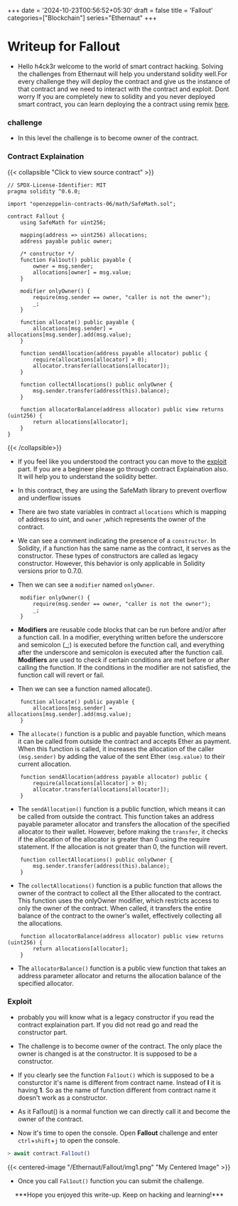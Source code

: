 +++
date = '2024-10-23T00:56:52+05:30'
draft = false
title = 'Fallout'
categories=["Blockchain"]
series="Ethernaut"
+++

# Writeup for Fallout

- Hello h4ck3r welcome to the world of smart contract hacking. Solving the challenges from Ethernaut will help you understand solidity well.For every challenge they will deploy the contract and give us the instance of that contract and we need to interact with the contract and exploit. Dont worry If you are completely new to solidity and you never deployed smart contract, you can learn deploying the a contract using remix [here](https://youtu.be/3xNFZI8Ste4?si=i3cWN87OpX85zp6k).

### challenge

- In this level the challenge is to become owner of the contract.

### Contract Explaination

{{< collapsible "Click to view source contract" >}}

```solidity
// SPDX-License-Identifier: MIT
pragma solidity ^0.6.0;

import "openzeppelin-contracts-06/math/SafeMath.sol";

contract Fallout {
    using SafeMath for uint256;

    mapping(address => uint256) allocations;
    address payable public owner;

    /* constructor */
    function Fal1out() public payable {
        owner = msg.sender;
        allocations[owner] = msg.value;
    }

    modifier onlyOwner() {
        require(msg.sender == owner, "caller is not the owner");
        _;
    }

    function allocate() public payable {
        allocations[msg.sender] = allocations[msg.sender].add(msg.value);
    }

    function sendAllocation(address payable allocator) public {
        require(allocations[allocator] > 0);
        allocator.transfer(allocations[allocator]);
    }

    function collectAllocations() public onlyOwner {
        msg.sender.transfer(address(this).balance);
    }

    function allocatorBalance(address allocator) public view returns (uint256) {
        return allocations[allocator];
    }
}

```

{{< /collapsible>}}

- If you feel like you understood the contract you can move to the [exploit](#exploit) part. If you are a begineer please go through contract Explaination also. It will help you to understand the solidity better.

- In this contract, they are using the SafeMath library to prevent overflow and underflow issues

- There are two state variables in contract `allocations` which is mapping of address to uint, and `owner` ,which represents the owner of the contract.

- We can see a comment indicating the presence of a `constructor`. In Solidity, if a function has the same name as the contract, it serves as the constructor. These types of constructors are called as legacy constructor. However, this behavior is only applicable in Solidity versions prior to 0.7.0.

- Then we can see a `modifier` named `onlyOwner`.

```solidity
    modifier onlyOwner() {
        require(msg.sender == owner, "caller is not the owner");
        _;
    }
```

- **Modifiers** are reusable code blocks that can be run before and/or after a function call. In a modifier, everything written before the underscore and semicolon (\_;) is executed before the function call, and everything after the underscore and semicolon is executed after the function call. **Modifiers** are used to check if certain conditions are met before or after calling the function. If the conditions in the modifier are not satisfied, the function call will revert or fail.

- Then we can see a function named allocate().

```solidity
    function allocate() public payable {
        allocations[msg.sender] = allocations[msg.sender].add(msg.value);
    }
```

- The `allocate()` function is a public and payable function, which means it can be called from outside the contract and accepts Ether as payment. When this function is called, it increases the allocation of the caller `(msg.sender)` by adding the value of the sent Ether `(msg.value)` to their current allocation.

```solidity
    function sendAllocation(address payable allocator) public {
        require(allocations[allocator] > 0);
        allocator.transfer(allocations[allocator]);
    }
```

- The `sendAllocation()` function is a public function, which means it can be called from outside the contract. This function takes an address payable parameter allocator and transfers the allocation of the specified allocator to their wallet. However, before making the `transfer`, it checks if the allocation of the allocator is greater than 0 using the require statement. If the allocation is not greater than 0, the function will revert.

```solidity
    function collectAllocations() public onlyOwner {
        msg.sender.transfer(address(this).balance);
    }
```

- The `collectAllocations()` function is a public function that allows the owner of the contract to collect all the Ether allocated to the contract. This function uses the onlyOwner modifier, which restricts access to only the owner of the contract. When called, it transfers the entire balance of the contract to the owner's wallet, effectively collecting all the allocations.

```solidity
    function allocatorBalance(address allocator) public view returns (uint256) {
        return allocations[allocator];
    }
```

- The `allocatorBalance()` function is a public view function that takes an address parameter allocator and returns the allocation balance of the specified allocator.

### Exploit

- probably you will know what is a legacy constructor if you read the contract explaination part. If you did not read go and read the constructor part.

- The challenge is to become owner of the contract. The only place the owner is changed is at the constructor. It is supposed to be a constructor.

- If you clearly see the function `Fal1out()` which is supposed to be a consturctor it's name is different from contract name. Instead of **l** it is having **1**. So as the name of function different from contract name it doesn't work as a constructor.

- As it Fal1out() is a normal function we can directly call it and become the owner of the contract.

- Now it's time to open the console. Open **Fallout** challenge and enter `ctrl`+`shift`+`j` to open the console.

```javascript
> await contract.Fal1out()
```

{{< centered-image "/Ethernaut/Fallout/img1.png" "My Centered Image" >}}

- Once you call `Fal1out()` function you can submit the challenge.

<p style="text-align:center;">***Hope you enjoyed this write-up. Keep on hacking and learning!***</p>
